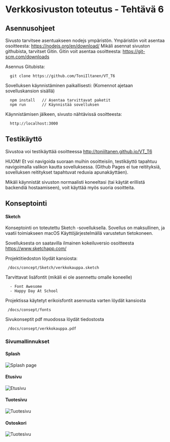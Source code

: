 # Verkkosivuston toteutus - Tehtävä 6

## Asennusohjeet
  Sivusto tarvitsee asentuakseen nodejs ympäristön. Ympäristön voit asentaa osoitteesta: https://nodejs.org/en/download/
  Mikäli asennat sivuston githubista, tarvitset Gitin. Gitin voit asentaa osoitteesta: https://git-scm.com/downloads
  
  Asennus Gitubista: 

  ```
    git clone https://github.com/ToniIltanen/VT_T6
  ```

  Sovelluksen käynnistäminen paikallisesti:
  (Komennot ajetaan sovelluskansion sisällä)

  ```
    npm install   // Asentaa tarvittavat paketit
    npm run       // Käynnistää sovelluksen
  ```

  Käynnistämisen jälkeen, sivusto nähtävissä osoitteesta: 
  ```
    http://localhost:3000
  ```

## Testikäyttö
  Sivustoa voi testikäyttää osoitteessa http://toniiltanen.github.io/VT_T6

  HUOM! Et voi navigoida suoraan muihin osoitteisiin, testikäyttö tapahtuu navigoimalla valikon kautta sovelluksessa.
  (Github Pages ei tue reitityksiä, sovelluksen reititykset tapahtuvat reduxia apunakäyttäen).

  Mikäli käynnistät sivuston normaalisti koneeltasi (tai käytät erillistä backendiä hostaamiseen), voit käyttää myös suoria osoitteita.

## Konseptointi

   ####  Sketch
   Konseptointi on toteutettu Sketch -sovelluksella. 
   Sovellus on maksullinen, ja vaatii toimiakseen macOS Käyttöjärjestelmällä varustetun tietokoneen. 

   Sovelluksesta on saatavilla ilmainen kokeiluversio osoitteesta https://www.sketchapp.com/

   Projektitiedoston löydät kansiosta:
   ```
    /docs/concept/Sketch/verkkokauppa.sketch
   ```
   Tarvittavat lisäfontit (mikäli ei ole asennettu omalle koneelle)

      - Font Awesome
      - Happy Day At School

   Projektissa käytetyt erikoisfontit asennusta varten löydät kansiosta 
   ```
    /docs/consept/fonts
   ````

   Sivukonseptit pdf muodossa löydät tiedostosta
   ```
    /docs/consept/verkkokauppa.pdf
   ```

   ### Sivumallinnukset

   #### Splash
   ![Splash page](docs/consept/Splash_page.png)

   #### Etusivu
   ![Etusivu](docs/consept/Main_page.png)

   #### Tuotesivu
   ![Tuotesivu](docs/consept/Product_page.png)

   #### Ostoskori
   ![Tuotesivu](docs/consept/Shopping_basket.png)